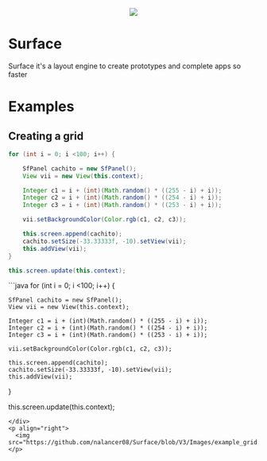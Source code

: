 <p align="center">
  <img src="https://github.com/nalancer08/ABAIS/blob/master/logo.png">
</p>

# Surface

Surface it's a layout engine to create prototypes and complete apps so faster


# Examples

## Creating a grid

```java
for (int i = 0; i <100; i++) {

    SfPanel cachito = new SfPanel();
    View vii = new View(this.context);

    Integer c1 = i + (int)(Math.random() * ((255 - i) + i));
    Integer c2 = i + (int)(Math.random() * ((254 - i) + i));
    Integer c3 = i + (int)(Math.random() * ((253 - i) + i));

    vii.setBackgroundColor(Color.rgb(c1, c2, c3));

    this.screen.append(cachito);
    cachito.setSize(-33.33333f, -10).setView(vii);
    this.addView(vii);
}

this.screen.update(this.context);

```
<div align="left">
	```java
for (int i = 0; i <100; i++) {

    SfPanel cachito = new SfPanel();
    View vii = new View(this.context);

    Integer c1 = i + (int)(Math.random() * ((255 - i) + i));
    Integer c2 = i + (int)(Math.random() * ((254 - i) + i));
    Integer c3 = i + (int)(Math.random() * ((253 - i) + i));

    vii.setBackgroundColor(Color.rgb(c1, c2, c3));

    this.screen.append(cachito);
    cachito.setSize(-33.33333f, -10).setView(vii);
    this.addView(vii);
}

this.screen.update(this.context);

```
</div>
<p align="right">
  <img src="https://github.com/nalancer08/Surface/blob/V3/Images/example_grid.png">
</p>
